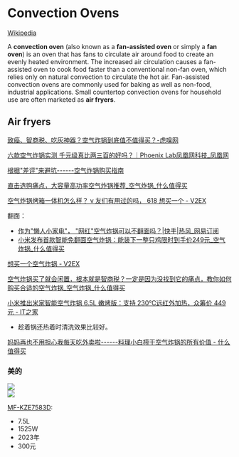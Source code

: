 # Convection Ovens
[Wikipedia](https://en.wikipedia.org/wiki/Convection_oven)

A **convection oven** (also known as a **fan-assisted oven** or simply a **fan oven**) is an oven that has fans to circulate air around food to create an evenly heated environment. The increased air circulation causes a fan-assisted oven to cook food faster than a conventional non-fan oven, which relies only on natural convection to circulate the hot air. Fan-assisted convection ovens are commonly used for baking as well as non-food, industrial applications. Small countertop convection ovens for household use are often marketed as **air fryers**.

## Air fryers
[致癌、智商税、吃灰神器？空气炸锅到底值不值得买？-虎嗅网](https://www.huxiu.com/article/573240.html)

[六款空气炸锅实测 千元级真比两三百的好吗？｜Phoenix Lab凤凰网科技\_凤凰网](https://tech.ifeng.com/c/7vydRhRZCgi)

[根据"差评"来避坑------空气炸锅购买指南](https://www.zhihu.com/tardis/zm/art/592750730)

[直击选购痛点，大容量高功率空气炸锅推荐\_空气炸锅\_什么值得买](https://post.smzdm.com/p/ad9wldmk/)

[空气炸锅烤箱一体机怎么样？ v 友们有用过的吗， 618 想买一个 - V2EX](https://www.v2ex.com/t/859390)

翻面：
- [作为"懒人小家电"， "网红"空气炸锅可以不翻面吗？|快手|热风\_网易订阅](https://www.163.com/dy/article/HHSHD3NG0519D4UH.html)
- [小米发布首款智能免翻面空气炸锅：能装下一整只鸡限时到手价249元\_空气炸锅\_什么值得买](https://post.smzdm.com/p/ad988d9p/)

[想买一个空气炸锅 - V2EX](https://www.v2ex.com/t/811255)

[空气炸锅买了就会闲置，根本就是智商税？一定是因为没找到它的痛点，教你如何购买合适的空气炸锅\_空气炸锅\_什么值得买](https://post.smzdm.com/p/axz8v5x4/)

[小米推出米家智能空气炸锅 6.5L 嫩烤版：支持 230℃远红外加热，众筹价 449 元 - IT之家](https://www.ithome.com/0/720/708.htm)

- 趁着锅还热着时清洗效果比较好。

[妈妈再也不用担心我每天吃外卖啦------料理小白榨干空气炸锅的所有价值 - 什么值得买](https://post.smzdm.com/p/azx5g9m0/)

### 美的
![](https://img.alicdn.com/imgextra/i4/2209883067676/O1CN01maFZuk26Zf2BLV8C8_!!2209883067676.jpg)  
![](https://img.alicdn.com/imgextra/i2/2209883067676/O1CN019FIARM26Zf2EUzeeg_!!2209883067676.jpg)

[MF-KZE7583D](https://detail.tmall.com/item.htm?id=706970538197):
- 7.5L
- 1525W
- 2023年
- 300元